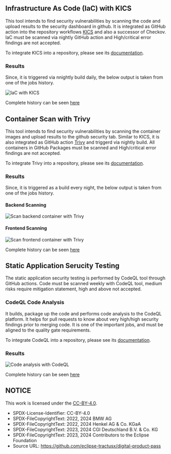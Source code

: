 <!--
#######################################################################

Tractus-X - Digital Product Pass Application 

Copyright (c) 2022, 2024 BMW AG
Copyright (c) 2022, 2024 Henkel AG & Co. KGaA
Copyright (c) 2023, 2024 CGI Deutschland B.V. & Co. KG
Copyright (c) 2023, 2024 Contributors to the Eclipse Foundation

See the NOTICE file(s) distributed with this work for additional
information regarding copyright ownership.

This work is made available under the terms of the
Creative Commons Attribution 4.0 International (CC-BY-4.0) license,
which is available at
https://creativecommons.org/licenses/by/4.0/legalcode.

SPDX-License-Identifier: CC-BY-4.0

#######################################################################
-->

## Infrastructure As Code (IaC) with KICS

This tool intends to find security vulnerabilities by scanning the code  and upload results to the security dashboard in github. It is integrated as GitHub action into the repository workflows [KICS](../../../.github/workflows/kics.yml) and also a successor of Checkov. IaC must be scanned via nightly GitHub action and High/critical error findings are not accepted.

To integrate KICS into a repository, please see its [documentation](https://eclipse-tractusx.github.io/docs/release/trg-8/trg-8-02).

### Results

Since, it is triggered via nnightly build daily, the below output is taken from one of the jobs history.

![IaC with KICS](./media/output-kics.png)

Complete history can be seen [here](https://github.com/eclipse-tractusx/digital-product-pass/actions/workflows/kics.yml)



## Container Scan with Trivy

This tool intends to find security vulnerabilities by scanning the container images and upload results to the github security tab. Similar to KICS, it is also integrated as GitHub action [Trivy](../../../.github/workflows/trivy.yml) and triggerd via nightly build. All containers in GitHub Packages must be scanned and High/critical error findings are not accepted.

To integrate Trivy into a repository, please see its [documentation](https://eclipse-tractusx.github.io/docs/release/trg-8/trg-8-04).

### Results

Since, it is triggered as a build every night, the below output is taken from one of the jobs history.

#### Backend Scanning
![Scan backend container with Trivy](./media/output-trivy-backend.png)

####  Frontend Scanning

![Scan frontend container with Trivy](./media/output-trivy-frontend.png)

Complete history can be seen [here](https://github.com/eclipse-tractusx/digital-product-pass/actions/workflows/trivy.yml)



## Static Application Serucity Testing

The static application security testing is performed by CodeQL tool through GitHub actions.
Code must be scanned weekly with CodeQL tool, medium risks require mitigation statement, high and above not accepted.

### CodeQL Code Analysis

It builds, package up the code and performs code analysis to the CodeQL platform. It helps for pull requests to know about very high/high security findings prior to merging code. It is one of the important jobs, and must be aligned to the quality gate requirements.

To integrate CodeQL into a repository, please see its [documentation](https://eclipse-tractusx.github.io/docs/release/trg-8/trg-8-01).

### Results
![Code analysis with CodeQL](./media/output-codeql.png)


Complete history can be seen [here](https://github.com/eclipse-tractusx/digital-product-pass/actions/workflows/codeql.yaml)


## NOTICE

This work is licensed under the [CC-BY-4.0](https://creativecommons.org/licenses/by/4.0/legalcode).

- SPDX-License-Identifier: CC-BY-4.0
- SPDX-FileCopyrightText: 2022, 2024 BMW AG
- SPDX-FileCopyrightText: 2022, 2024 Henkel AG & Co. KGaA
- SPDX-FileCopyrightText: 2023, 2024 CGI Deutschland B.V. & Co. KG
- SPDX-FileCopyrightText: 2023, 2024 Contributors to the Eclipse Foundation
- Source URL: https://github.com/eclipse-tractusx/digital-product-pass
